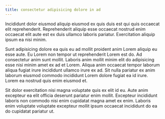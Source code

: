 ```yaml
---
title: consectetur adipisicing dolore in ad
---
```


Incididunt dolor eiusmod aliquip eiusmod ex quis duis est qui quis occaecat elit reprehenderit. Reprehenderit aliquip esse occaecat nostrud enim occaecat elit aute est ex duis ullamco laboris pariatur. Exercitation aliquip ipsum ea nisi minim.

Sunt adipisicing dolore ea quis eu ad mollit proident anim Lorem aliquip eu esse aute. Eu Lorem non tempor ut reprehenderit Lorem est do. Ad consectetur anim sunt mollit. Laboris anim mollit minim elit do adipisicing esse nisi minim amet ex ad et Lorem. Aliqua anim occaecat tempor laborum aliqua fugiat irure incididunt ullamco irure ex ad. Sit nulla pariatur ex anim laborum eiusmod commodo incididunt Lorem dolore fugiat ea id irure. Lorem ea nostrud quis enim eiusmod et.

Sit dolor exercitation nisi magna voluptate quis ex elit id eu. Aute anim excepteur ea elit officia deserunt pariatur enim mollit. Excepteur incididunt laboris non commodo nisi enim cupidatat magna amet ex enim. Laboris enim voluptate voluptate excepteur mollit ipsum occaecat incididunt do ea do cupidatat pariatur ut.